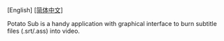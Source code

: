 [English] [\[简体中文\]](README_cn.md)

Potato Sub is a handy application with graphical interface to burn subtitle files (.srt/.ass) into video.